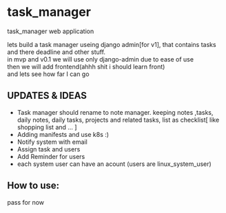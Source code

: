 # task_manager
task_manager web application

lets build a task manager useing django admin[for v1], that contains tasks and there deadline and other stuff.\
in mvp and v0.1 we will use only django-admin due to ease of use\
then we will add frontend(ahhh shit i should learn front)\
and lets see how far I can go


## UPDATES & IDEAS
- Task manager should rename to note manager. keeping notes ,tasks, daily notes, daily tasks, projects and related tasks, list as checklist[ like shopping list and ... ]
- Adding manifests and use k8s :)
- Notify system with email
- Assign task and users
- Add Reminder for users
- each system user can have an acount (users are linux_system_user)
## How to use:
  pass for now
  
